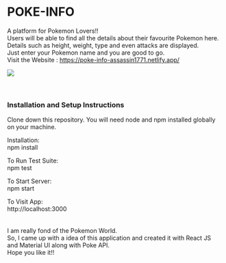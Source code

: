 # POKE-INFO
A platform for Pokemon Lovers!!
<br>
Users will be able to find all the details about their favourite Pokemon here.
<br>
Details such as height, weight, type and even attacks are displayed.
<br>
Just enter your Pokemon name and you are good to go.
<br>
Visit the Website : https://poke-info-assassin1771.netlify.app/
<!-- 
Project Status
(only necessary if incomplete)

Example:
This project is currently in development. Users can filter tweets by username and keyword and see visual data representation. Functionality to sort by additional parameters is in progress. -->

<img src="SS/Screenshot (381).png">
<br>
<br>
<br>

### Installation and Setup Instructions

Clone down this repository. You will need node and npm installed globally on your machine.

Installation:
<br>
npm install

To Run Test Suite:
<br>
npm test

To Start Server:
<br>
npm start

To Visit App:
<br>
http://localhost:3000
<br>
<br>
<br>
I am really fond of the Pokemon World.
<br>
So, I came up with a idea of this application and created it with React JS and Material UI along with Poke API.
<br>
Hope you like it!!
